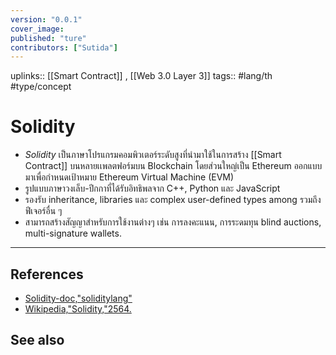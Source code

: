 ```yaml
---
version: "0.0.1"
cover_image:
published: "ture"
contributors: ["Sutida"]
---
```

uplinks::  [[Smart Contract]] , [[Web 3.0 Layer 3]]
tags:: #lang/th #type/concept

# Solidity
- *Solidity* เป็นภาษาโปรแกรมคอมพิวเตอร์ระดับสูงที่นำมาใช้ในการสร้าง [[Smart Contract]] บนหลายเเพลตฟอร์มบน Blockchain โดยส่วนใหญ่เป็น Ethereum ออกแบบมาเพื่อกำหนดเป้าหมาย Ethereum Virtual Machine (EVM)
- รูปแบบภาษาวงเล็บ-ปีกกาที่ได้รับอิทธิพลจาก C++, Python และ JavaScript 
- รองรับ inheritance, libraries และ  complex user-defined types among รวมถึงฟีเจอร์อื่น ๆ
- สามารถสร้างสัญญาสำหรับการใช้งานต่างๆ เช่น การลงคะแนน, การระดมทุน blind auctions, multi-signature wallets. 
---
## References
- [Solidity-doc,"soliditylang"](https://docs.soliditylang.org/en/v0.8.13/)
- [Wikipedia,"Solidity,"2564.](https://th.wikipedia.org/wiki/%E0%B8%8B%E0%B8%AD%E0%B8%A5%E0%B8%B4%E0%B8%94%E0%B8%B4%E0%B8%95%E0%B8%B5)

## See also